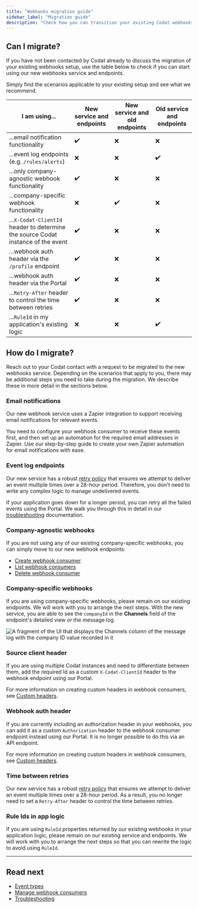 ```yaml
---
title: "Webhooks migration guide"
sidebar_label: "Migration guide"
description: "Check how you can transition your existing Codat webhooks setup to our new service and endpoints"
---
```


## Can I migrate?

If you have not been contacted by Codat already to discuss the migration of your existing webhooks setup, use the table below to check if you can start using our new webhooks service and endpoints. 

Simply find the scenarios applicable to your existing setup and see what we recommend.

| I am using...                                                                    | New service and endpoints | New service and old endpoints | Old service and endpoints |
|----------------------------------------------------------------------------------|---------------------------|-------------------------------|---------------------------|
| ...email notification functionality                                              | ✔️                         | ❌                             | ❌                         |
| ...event log endpoints (e.g. `/rules/alerts`)                                    | ❌                         | ❌                             | ✔️                         |
| ...only company-agnostic webhook functionality                                   | ✔️                         | ❌                             | ❌                         |
| ...company-specific webhook functionality                                        | ❌                         | ✔️                             | ❌                         |
| ...`X-Codat-ClientId` header to determine the source Codat instance of the event | ✔️                         | ❌                             | ❌                         |
| ...webhook auth header via the `/profile` endpoint                               | ✔️                         | ❌                             | ❌                         |
| ...webhook auth header via the Portal                                            | ✔️                         | ❌                             | ❌                         |
| ...`Retry-After` header to control the time between retries                      | ✔️                         | ❌                             | ❌                         |
| ...`RuleId` in my application's existing logic                                   | ❌                         | ❌                             | ✔️                         |

## How do I migrate?

Reach out to your Codat contact with a request to be migrated to the new webhooks service. Depending on the scenarios that apply to you, there may be additional steps you need to take during the migration. We describe these in more detail in the sections below. 

### Email notifications

Our new webhook service uses a Zapier integration to support receiving email notifications for relevant events. 

You need to configure your webhook consumer to receive these events first, and then set up an automation for the required email addresses in Zapier. Use our step-by-step guide to create your own Zapier automation for email notifications with ease. 

### Event log endpoints

Our new service has a robust [retry policy](/using-the-api/webhooks/troubleshooting#retry-policy) that ensures we attempt to deliver an event multiple times over a 28-hour period. Therefore, you don't need to write any complex logic to manage undelivered events. 

If your application goes down for a longer period, you can retry all the failed events using the Portal. We walk you through this in detail in our [troubleshooting](/using-the-api/webhooks/troubleshooting#recover-failed-messages) documentation.

### Company-agnostic webhooks

If you are not using any of our existing company-specific webhooks, you can simply move to our new webhook endpoints: 

- [Create webhook consumer](/platform-api#/operations/create-webhook-consumer)
- [List webhook consumers](/platform-api#/operations/list-webhook-consumers)
- [Delete webhook consumer](/platform-api#/operations/delete-webhook-consumer)

### Company-specific webhooks

If you are using company-specific webhooks, please remain on our existing endpoints. We will work with you to arrange the next steps. With the new service, you are able to see the `companyId` in the **Channels** field of the endpoint's detailed view or the message log. 

![A fragment of the UI that displays the Channels column of the message log with the company ID value recorded in it](/img/use-the-api/0047-message-channels.png)

### Source client header

If you are using multiple Codat instances and need to differentiate between them, add the required Id as a custom `X-Codat-ClientId` header to the webhook endpoint using our Portal. 

For more information on creating custom headers in webhook consumers, see [Custom headers](/using-the-api/webhooks/create-consumer#custom-headers).

### Webhook auth header

If you are currently including an authorization header in your webhooks, you can add it as a custom `Authorization` header to the webhook consumer endpoint instead using our Portal. It is no longer possible to do this via an API endpoint.

For more information on creating custom headers in webhook consumers, see [Custom headers](/using-the-api/webhooks/create-consumer#custom-headers).

### Time between retries

Our new service has a robust [retry policy](/using-the-api/webhooks/troubleshooting#retry-policy) that ensures we attempt to deliver an event multiple times over a 28-hour period. As a result, you no longer need to set a `Retry-After` header to control the time between retries. 

### Rule Ids in app logic

If you are using `RuleId` properties returned by our existing webhooks in your application logic, please remain on our existing service and endpoints. We will work with you to arrange the next steps so that you can rewrite the logic to avoid using `RuleId`.

---

## Read next

- [Event types](/using-the-api/webhooks/event-types)
- [Manage webhook consumers](/using-the-api/webhooks/create-consumer)
- [Troubleshooting](/using-the-api/webhooks/troubleshooting)